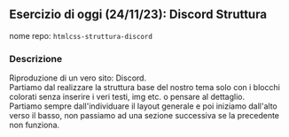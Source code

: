 ## Esercizio di oggi (24/11/23): Discord Struttura

nome repo: `htmlcss-struttura-discord`

### Descrizione

Riproduzione di un vero sito: Discord.  
Partiamo dal realizzare la struttura base del nostro tema solo con i blocchi colorati senza inserire i veri testi, img etc. o pensare al dettaglio.  
Partiamo sempre dall'individuare il layout generale e poi iniziamo dall'alto verso il basso, non passiamo ad una sezione successiva se la precedente non funziona.

